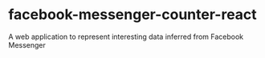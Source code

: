 # facebook-messenger-counter-react
A web application to represent interesting data inferred from Facebook Messenger
